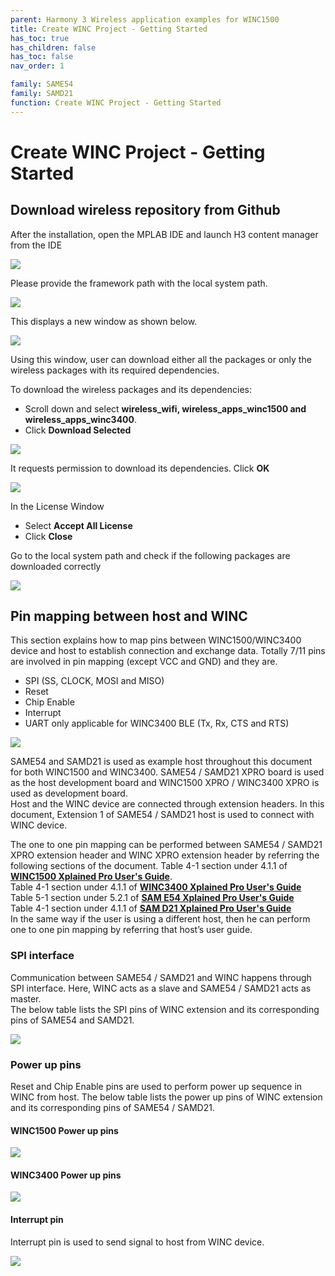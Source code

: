 ```yaml
---
parent: Harmony 3 Wireless application examples for WINC1500
title: Create WINC Project - Getting Started
has_toc: true
has_children: false
has_toc: false
nav_order: 1

family: SAME54
family: SAMD21
function: Create WINC Project - Getting Started
---
```


# Create WINC Project - Getting Started

## Download wireless repository from Github

After the installation, open the MPLAB IDE and launch H3 content manager from the IDE

![](images/content_manager.png)

Please provide the framework path with the local system path.

![](images/content_manager_2.png)

This displays a new window as shown below.

![](images/content_manager_3.png)

Using this window, user can download either all the packages or only the wireless packages with its required dependencies.

To download the wireless packages and its dependencies:<br>
* Scroll down and select **wireless_wifi, wireless_apps_winc1500 and wireless_apps_winc3400**.
* Click **Download Selected**

![](images/content_manager_4.png)

It requests permission to download its dependencies. Click **OK**

![](images/content_manager_5.png)

In the License Window<br>
* Select **Accept All License**
* Click **Close**

Go to the local system path and check if the following packages are downloaded correctly

![](images/content_manager_6.png)


## Pin mapping between host and WINC

This section explains how to map pins between WINC1500/WINC3400 device and host to establish connection and exchange data. Totally 7/11 pins are involved in pin mapping (except VCC and GND) and they are.

* SPI (SS, CLOCK, MOSI and MISO)
* Reset
* Chip Enable
* Interrupt
* UART only applicable for WINC3400 BLE (Tx, Rx, CTS and RTS)

![](images/spi.png)

SAME54 and SAMD21 is used as example host throughout this document for both WINC1500 and WINC3400. SAME54 / SAMD21 XPRO board is used as the host development board and WINC1500 XPRO / WINC3400 XPRO is used as development board.<br>
Host and the WINC device are connected through extension headers. In this document, Extension 1 of SAME54 / SAMD21 host is used to connect with WINC device.

The one to one pin mapping can be performed between SAME54 / SAMD21 XPRO extension header and WINC XPRO extension header by referring the following sections of the document.
Table 4-1 section under 4.1.1 of **[WINC1500 Xplained Pro User's Guide](http://ww1.microchip.com/downloads/en/DeviceDoc/50002616A.pdf)**.<br>
Table 4-1 section under 4.1.1 of **[WINC3400 Xplained Pro User's Guide](http://ww1.microchip.com/downloads/en/DeviceDoc/50002702A.pdf)**<br>
Table 5-1 section under 5.2.1 of **[SAM E54 Xplained Pro User's Guide](http://ww1.microchip.com/downloads/en/DeviceDoc/70005321A.pdf)**<br>
Table 4-1 section under 4.1.1 of **[SAM D21 Xplained Pro User's Guide](http://ww1.microchip.com/downloads/en/devicedoc/atmel-42220-samd21-xplained-pro_user-guide.pdf)**<br>
In the same way if the user is using a different host, then he can perform one to one pin mapping by referring that host’s user guide.

### SPI interface

Communication between SAME54 / SAMD21 and WINC happens through SPI interface. Here, WINC acts as a slave and SAME54 / SAMD21 acts as master.<br>
The below table lists the SPI pins of WINC extension and its corresponding pins of SAME54 and SAMD21.

![](images/spi_interface.png)

### Power up pins

Reset and Chip Enable pins are used to perform power up sequence in WINC from host. The below table lists the power up pins of WINC extension and its corresponding pins of SAME54 / SAMD21.

#### WINC1500 Power up pins

![](images/power_pins.png)

#### WINC3400 Power up pins

![](images/3400_power_pins.png)

#### Interrupt pin

Interrupt pin is used to send signal to host from WINC device.

![](images/int_pin.png)






